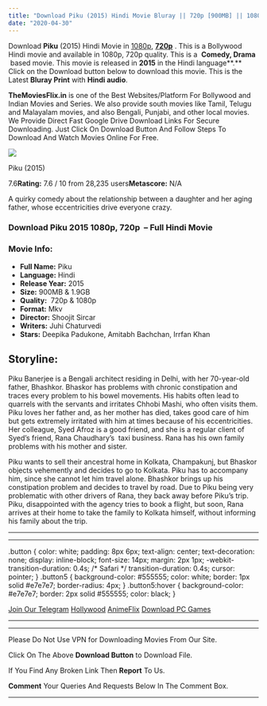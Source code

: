 ```yaml
---
title: "Download Piku (2015) Hindi Movie Bluray || 720p [900MB] || 1080p [1.9GB] ||"
date: "2020-04-30"
---
```


Download **Piku** (2015) Hindi Movie in [1080p](https://1moviesflix.com/1080p-movies/), [**720p**](https://1moviesflix.com/720p-movies/) . This is a Bollywood Hindi movie and available in 1080p, 720p quality. This is a  **Comedy, Drama**  based movie. This movie is released in **2015** in the Hindi language**.** Click on the Download button below to download this movie. This is the Latest **Bluray Print** with **Hindi audio**.

**TheMoviesFlix.in** is one of the Best Websites/Platform For Bollywood and Indian Movies and Series. We also provide south movies like Tamil, Telugu and Malayalam movies, and also Bengali, Punjabi, and other local movies. We Provide Direct Fast Google Drive Download Links For Secure Downloading. Just Click On Download Button And Follow Steps To Download And Watch Movies Online For Free.

[![](https://m.media-amazon.com/images/M/MV5BMTUwOTMxNjc2OV5BMl5BanBnXkFtZTgwODQ4OTMxNTE@._V1_SX300.jpg)](https://www.imdb.com/title/tt3767372/ "Piku")

Piku (2015)

7.6**Rating:** 7.6 / 10 from 28,235 users**Metascore:** N/A

A quirky comedy about the relationship between a daughter and her aging father, whose eccentricities drive everyone crazy.

### Download Piku 2015 1080p, 720p  – Full Hindi Movie

### Movie Info:

- **Full Name:** Piku
- **Language:** Hindi
- **Release Year:** 2015
- **Size:** 900MB & 1.9GB
- **Quality:**  720p & 1080p
- **Format:** Mkv
- **Director:** Shoojit Sircar
- **Writers:** Juhi Chaturvedi
- **Stars:** Deepika Padukone, Amitabh Bachchan, Irrfan Khan

## Storyline:

Piku Banerjee is a Bengali architect residing in Delhi, with her 70-year-old father, Bhashkor. Bhaskor has problems with chronic constipation and traces every problem to his bowel movements. His habits often lead to quarrels with the servants and irritates Chhobi Mashi, who often visits them. Piku loves her father and, as her mother has died, takes good care of him but gets extremely irritated with him at times because of his eccentricities. Her colleague, Syed Afroz is a good friend, and she is a regular client of Syed’s friend, Rana Chaudhary’s  taxi business. Rana has his own family problems with his mother and sister.

Piku wants to sell their ancestral home in Kolkata, Champakunj, but Bhaskor objects vehemently and decides to go to Kolkata. Piku has to accompany him, since she cannot let him travel alone. Bhashkor brings up his constipation problem and decides to travel by road. Due to Piku being very problematic with other drivers of Rana, they back away before Piku’s trip. Piku, disappointed with the agency tries to book a flight, but soon, Rana arrives at their home to take the family to Kolkata himself, without informing his family about the trip.

* * *

* * *

.button { color: white; padding: 8px 6px; text-align: center; text-decoration: none; display: inline-block; font-size: 14px; margin: 2px 1px; -webkit-transition-duration: 0.4s; /\* Safari \*/ transition-duration: 0.4s; cursor: pointer; } .button5 { background-color: #555555; color: white; border: 1px solid #e7e7e7; border-radius: 4px; } .button5:hover { background-color: #e7e7e7; border: 2px solid #555555; color: black; }

[Join Our Telegram](http://gdrivepro.xyz/join.php) [Hollywood](https://moviesverse.com/) [AnimeFlix](https://animeflix.in/) [Download PC Games](https://gamesflix.net/)  

* * *

* * *

  

Please Do Not Use VPN for Downloading Movies From Our Site.

Click On The Above **Download Button** to Download File.

If You Find Any Broken Link Then **Report** To Us.

**Comment** Your Queries And Requests Below In The Comment Box.

* * *
